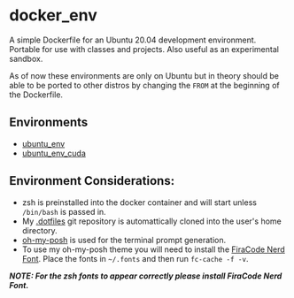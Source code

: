 # docker_env
A simple Dockerfile for an Ubuntu 20.04 development environment. Portable for use with classes and projects. Also useful as an experimental sandbox.

As of now these environments are only on Ubuntu but in theory should be able to be ported to other distros by changing the `FROM` at the beginning of the Dockerfile.

## Environments
- [ubuntu_env](base/)
- [ubuntu_env_cuda](cuda/)

## Environment Considerations:
- zsh is preinstalled into the docker container and will start unless `/bin/bash` is passed in.
- My [.dotfiles](https://github.com/s7117/.dotfiles) git repository is automattically cloned into the user's home directory.
- [oh-my-posh](https://github.com/jandedobbeleer/oh-my-posh) is used for the terminal prompt generation.
- To use my oh-my-posh theme you will need to install the [FiraCode Nerd Font](https://github.com/ryanoasis/nerd-fonts/releases/download/v2.1.0/FiraCode.zip). Place the fonts in `~/.fonts` and then run `fc-cache -f -v`.

***NOTE: For the zsh fonts to appear correctly please install FiraCode Nerd Font.***
